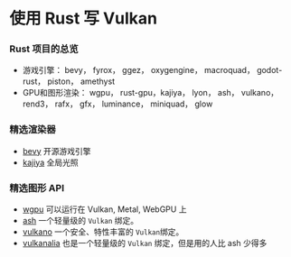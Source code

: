 # 使用 Rust 写 Vulkan

### Rust 项目的总览

- 游戏引擎： bevy， fyrox， ggez， oxygengine， macroquad， godot-rust， piston， amethyst
- GPU和图形渲染： wgpu， rust-gpu，kajiya， lyon， ash， vulkano， rend3， rafx， gfx， luminance， miniquad， glow

### 精选渲染器

- [bevy](https://github.com/bevyengine/bevy) 开源游戏引擎
- [kajiya](https://github.com/EmbarkStudios/kajiya) 全局光照

### 精选图形 API

- [wgpu](https://github.com/gfx-rs/wgpu) 可以运行在 Vulkan, Metal, WebGPU 上
- [ash](https://github.com/MaikKlein/ash) 一个轻量级的 `Vulkan` 绑定。
- [vulkano](https://github.com/vulkano-rs/vulkano) 一个安全、特性丰富的 `Vulkan`绑定。
- [vulkanalia](https://github.com/KyleMayes/vulkanalia) 也是一个轻量级的 `Vulkan` 绑定，但是用的人比 ash 少得多
